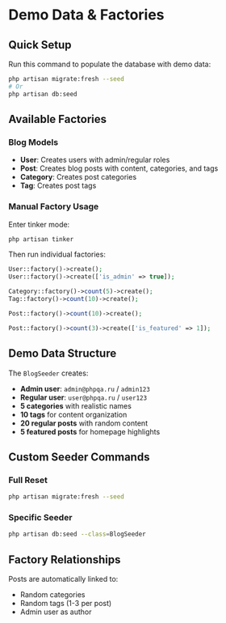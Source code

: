 # Demo Data & Factories

## Quick Setup

Run this command to populate the database with demo data:

```bash
php artisan migrate:fresh --seed
# Or
php artisan db:seed
```

## Available Factories

### Blog Models

- **User**: Creates users with admin/regular roles
- **Post**: Creates blog posts with content, categories, and tags
- **Category**: Creates post categories
- **Tag**: Creates post tags

### Manual Factory Usage

Enter tinker mode:

```bash
php artisan tinker
```

Then run individual factories:

```php
User::factory()->create();
User::factory()->create(['is_admin' => true]);

Category::factory()->count(5)->create();
Tag::factory()->count(10)->create();

Post::factory()->count(10)->create();

Post::factory()->count(3)->create(['is_featured' => 1]);
```

## Demo Data Structure

The `BlogSeeder` creates:

- **Admin user**: `admin@phpqa.ru` / `admin123`
- **Regular user**: `user@phpqa.ru` / `user123`
- **5 categories** with realistic names
- **10 tags** for content organization
- **20 regular posts** with random content
- **5 featured posts** for homepage highlights

## Custom Seeder Commands

### Full Reset

```bash
php artisan migrate:fresh --seed
```

### Specific Seeder

```bash
php artisan db:seed --class=BlogSeeder
```

## Factory Relationships

Posts are automatically linked to:

- Random categories
- Random tags (1-3 per post)
- Admin user as author

